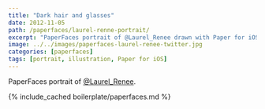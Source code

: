 ```yaml
---
title: "Dark hair and glasses"
date: 2012-11-05
path: /paperfaces/laurel-renne-portrait/
excerpt: "PaperFaces portrait of @Laurel_Renee drawn with Paper for iOS on an iPad."
image: ../../images/paperfaces-laurel-renee-twitter.jpg
categories: [paperfaces]
tags: [portrait, illustration, Paper for iOS]
---
```


PaperFaces portrait of [@Laurel_Renee](https://twitter.com/Laurel_Renee).

{% include_cached boilerplate/paperfaces.md %}
